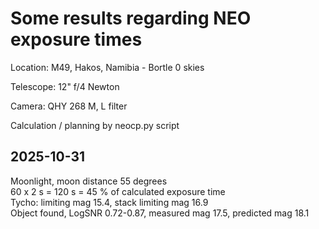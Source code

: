 # Some results regarding NEO exposure times

Location: M49, Hakos, Namibia - Bortle 0 skies

Telescope: 12" f/4 Newton

Camera: QHY 268 M, L filter

Calculation / planning by neocp.py script


## 2025-10-31

Moonlight, moon distance 55 degrees  
60 x 2 s = 120 s = 45 % of calculated exposure time  
Tycho: limiting mag 15.4, stack limiting mag 16.9  
Object found, LogSNR 0.72-0.87, measured mag 17.5, predicted mag 18.1

